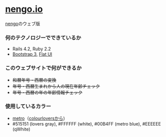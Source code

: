[nengo.io](http://nengo.io)
=======

[nengo](https://github.com/gazayas/nengo)のウェブ版

### 何のテクノロジーでできているか
* Rails 4.2, Ruby 2.2
* [Bootstrap 3](http://getbootstrap.com/), [Flat UI](http://designmodo.github.io/Flat-UI/)

### このウェブサイトで何ができるか
* ~~和暦年号・西暦の変換~~
* ~~年号・西暦生まれから人の現在年齢チェック~~
* ~~年号・西暦の年の年齢情報チェック~~

### 使用しているカラー
* [metro](http://www.colourlovers.com/palette/1/metro)（[colourloversから](http://www.colourlovers.com/))
* #515151 (lovers gray), #FFFFFF (white), #00B4FF (metro blue), #EEEEEE (qWhite)
